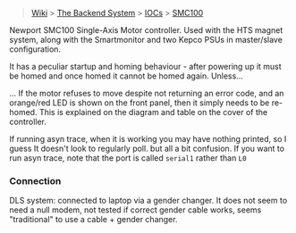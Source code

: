> [Wiki](Home) > [The Backend System](The-Backend-System) > [IOCs](IOCs) > [SMC100](SMC100)

Newport SMC100 Single-Axis Motor controller.  Used with the HTS magnet system, along with the Smartmonitor and two Kepco PSUs in master/slave configuration.

It has a peculiar startup and homing behaviour - after powering up it must be homed and once homed it cannot be homed again.  Unless...

... If the motor refuses to move despite not returning an error code, and an orange/red LED is shown on the front panel, then it simply needs to be re-homed.  This is explained on the diagram and table on the cover of the controller.

If running asyn trace, when it is working you may have nothing printed, so I guess It doesn't look to regularly poll. but all a bit confusion. If you want to run asyn trace, note that the port is called `serial1` rather than `L0`

### Connection

DLS system: connected to laptop via a gender changer. It does not seem to need a null modem, not tested if correct gender cable works, seems "traditional" to use a cable + gender changer.
